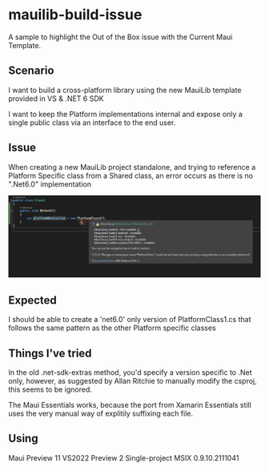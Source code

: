 # mauilib-build-issue

A sample to highlight the Out of the Box issue with the Current Maui Template.

## Scenario

I want to build a cross-platform library using the new MauiLib template provided in VS & .NET 6 SDK

I want to keep the Platform implementations internal and expose only a single public class via an interface to the end user.

## Issue

When creating a new MauiLib project standalone, and trying to reference a Platform Specific class from a Shared class, an error occurs as there is no ".Net6.0" implementation

![Image showing Build Error](/assets/BuildError.png)


## Expected

I should be able to create a 'net6.0' only version of PlatformClass1.cs that follows the same pattern as the other Platform specific classes

## Things I've tried

In the old .net-sdk-extras method, you'd specify a version specific to .Net only, however, as suggested by Allan Ritchie to manually modify the csproj, this seems to be ignored.

The Maui Essentials works, because the port from Xamarin Essentials still uses the very manual way of explitily suffixing each file.

## Using

Maui Preview 11
VS2022 Preview 2
Single-project MSIX 0.9.10.2111041